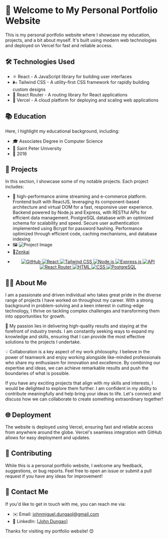 # 👋 Welcome to My Personal Portfolio Website

This is my personal portfolio website where I showcase my education, projects, and a bit about myself. It's built using modern web technologies and deployed on Vercel for fast and reliable access.

## 🛠️ Technologies Used

- ⚛️ React - A JavaScript library for building user interfaces
- 🌬️ Tailwind CSS - A utility-first CSS framework for rapidly building custom designs
- 🚀 React Router - A routing library for React applications
- 🔺 Vercel - A cloud platform for deploying and scaling web applications

## 📚 Education

Here, I highlight my educational background, including:

- 🎓 Associates Degree in Computer Science
- 🏫 Saint Peter University
- 📅 2016

## 💼 Projects

In this section, I showcase some of my notable projects. Each project includes:

- 📝 high-performance anime streaming and e-commerce platform. Frontend built with ReactJS, leveraging its component-based architecture and virtual DOM for a fast, responsive user experience. Backend powered by Node.js and Express, with RESTful APIs for efficient data management. PostgreSQL database with an optimized schema for scalability and speed. Secure user authentication implemented using Bcrypt for password hashing. Performance optimized through efficient code, caching mechanisms, and database indexing
- 🖼️ ![Project Image](https://github.com/jdungao15/personal-website/assets/32146283/48ba1f67-ba05-46ce-9ebb-31cc8b6c7fff)
- 🔗[Zenkai](https://zenkai-anime.vercel.app/)
- <p align="center">
  <a href="https://github.com/">
    <img src="https://img.shields.io/badge/GitHub-100000?style=for-the-badge&logo=github&logoColor=white" alt="GitHub">
  </a>
  <a href="https://reactjs.org/">
    <img src="https://img.shields.io/badge/React-61DAFB?style=for-the-badge&logo=react&logoColor=black" alt="React">
  </a>
  <a href="https://tailwindcss.com/">
    <img src="https://img.shields.io/badge/Tailwind_CSS-38B2AC?style=for-the-badge&logo=tailwind-css&logoColor=white" alt="Tailwind CSS">
  </a>
  <a href="https://nodejs.org/">
    <img src="https://img.shields.io/badge/Node.js-43853D?style=for-the-badge&logo=node.js&logoColor=white" alt="Node.js">
  </a>
  <a href="https://expressjs.com/">
    <img src="https://img.shields.io/badge/Express.js-404D59?style=for-the-badge" alt="Express.js">
  </a>
  <a href="https://en.wikipedia.org/wiki/API">
    <img src="https://img.shields.io/badge/API-005571?style=for-the-badge" alt="API">
  </a>
  <a href="https://reactrouter.com/">
    <img src="https://img.shields.io/badge/React_Router-CA4245?style=for-the-badge&logo=react-router&logoColor=white" alt="React Router">
  </a>
  <a href="https://en.wikipedia.org/wiki/HTML">
    <img src="https://img.shields.io/badge/HTML-E34F26?style=for-the-badge&logo=html5&logoColor=white" alt="HTML">
  </a>
  <a href="https://en.wikipedia.org/wiki/CSS">
    <img src="https://img.shields.io/badge/CSS-1572B6?style=for-the-badge&logo=css3&logoColor=white" alt="CSS">
  </a>
  <a href="https://www.postgresql.org/">
    <img src="https://img.shields.io/badge/PostgreSQL-316192?style=for-the-badge&logo=postgresql&logoColor=white" alt="PostgreSQL">
  </a>
</p>

## 🙋‍♂️ About Me

I am a passionate and driven individual who takes great pride in the diverse range of projects I have worked on throughout my career. With a strong background in problem-solving and a keen interest in cutting-edge technology, I thrive on tackling complex challenges and transforming them into opportunities for growth.

🌟 My passion lies in delivering high-quality results and staying at the forefront of industry trends. I am constantly seeking ways to expand my knowledge and skills, ensuring that I can provide the most effective solutions to the projects I undertake.

💡 Collaboration is a key aspect of my work philosophy. I believe in the power of teamwork and enjoy working alongside like-minded professionals who share my enthusiasm for innovation and excellence. By combining our expertise and ideas, we can achieve remarkable results and push the boundaries of what is possible.

If you have any exciting projects that align with my skills and interests, I would be delighted to explore them further. I am confident in my ability to contribute meaningfully and help bring your ideas to life. Let's connect and discuss how we can collaborate to create something extraordinary together!

## 🌐 Deployment

The website is deployed using Vercel, ensuring fast and reliable access from anywhere around the globe. Vercel's seamless integration with GitHub allows for easy deployment and updates.

## 🤝 Contributing

While this is a personal portfolio website, I welcome any feedback, suggestions, or bug reports. Feel free to open an issue or submit a pull request if you have any ideas for improvement!

## 📧 Contact Me

If you'd like to get in touch with me, you can reach me via:

- ✉️ Email: [johnmiguel.dungaol@gmail.com](mailto:johnmiguel.dungao@gmail.com)
- 💼 LinkedIn: [[John Dungao](https://www.linkedin.com/in/yourname/)]

Thanks for visiting my portfolio website! 😊
